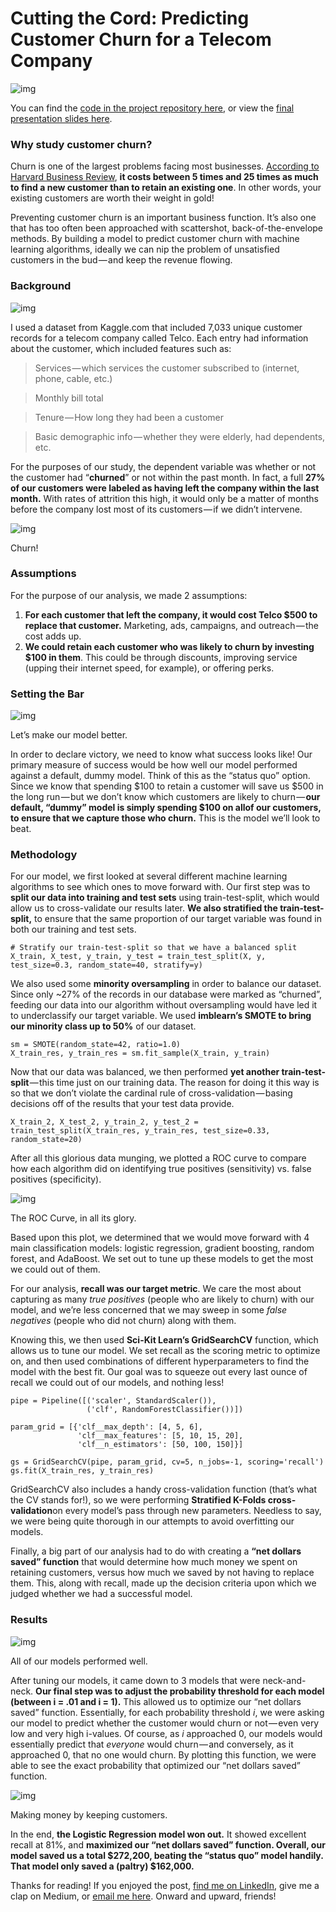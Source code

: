 # Cutting the Cord: Predicting Customer Churn for a Telecom Company



![img](https://cdn-images-1.medium.com/max/800/1*qjPKnMibxxX98BbQ8FWO2A.png)

You can find the [code in the project repository here](https://github.com/athena15/project_mcnulty), or view the [final presentation slides here](https://docs.google.com/presentation/d/11sF4lvK3YN3HboN2kcaCh0DWFBSYYQvWvHPWNumpTps/edit?usp=sharing).

### Why study customer churn?

Churn is one of the largest problems facing most businesses. [According to Harvard Business Review](https://hbr.org/2014/10/the-value-of-keeping-the-right-customers), **it costs between 5 times and 25 times as much to find a new customer than to retain an existing one**. In other words, your existing customers are worth their weight in gold!

Preventing customer churn is an important business function. It’s also one that has too often been approached with scattershot, back-of-the-envelope methods. By building a model to predict customer churn with machine learning algorithms, ideally we can nip the problem of unsatisfied customers in the bud — and keep the revenue flowing.

### Background



![img](https://cdn-images-1.medium.com/max/800/1*6Qv2w2J6EyQ-gNU6wv6B_g.png)

I used a dataset from Kaggle.com that included 7,033 unique customer records for a telecom company called Telco. Each entry had information about the customer, which included features such as:

> Services — which services the customer subscribed to (internet, phone, cable, etc.)

> Monthly bill total

> Tenure — How long they had been a customer

> Basic demographic info — whether they were elderly, had dependents, etc.

For the purposes of our study, the dependent variable was whether or not the customer had “**churned**” or not within the past month. In fact, a full **27% of our customers were labeled as having left the company within the last month.** With rates of attrition this high, it would only be a matter of months before the company lost most of its customers — if we didn’t intervene.



![img]()

Churn!

### Assumptions

For the purpose of our analysis, we made 2 assumptions:

1. **For each customer that left the company, it would cost Telco $500 to replace that customer.** Marketing, ads, campaigns, and outreach — the cost adds up.
2. **We could retain each customer who was likely to churn by investing $100 in them**. This could be through discounts, improving service (upping their internet speed, for example), or offering perks.

### Setting the Bar



![img](https://cdn-images-1.medium.com/max/600/1*pAJ2XWzHhAUfFfWxkVxPkA.jpeg)

Let’s make our model better.

In order to declare victory, we need to know what success looks like! Our primary measure of success would be how well our model performed against a default, dummy model. Think of this as the “status quo” option. Since we know that spending $100 to retain a customer will save us $500 in the long run — but we don’t know which customers are likely to churn — **our default, “dummy” model is simply spending $100 on allof our customers, to ensure that we capture those who churn.** This is the model we’ll look to beat.

### Methodology

For our model, we first looked at several different machine learning algorithms to see which ones to move forward with. Our first step was to **split our data into training and test sets** using train-test-split, which would allow us to cross-validate our results later. **We also stratified the train-test-split,** to ensure that the same proportion of our target variable was found in both our training and test sets.

```
# Stratify our train-test-split so that we have a balanced split
X_train, X_test, y_train, y_test = train_test_split(X, y, test_size=0.3, random_state=40, stratify=y)
```

We also used some **minority oversampling** in order to balance our dataset. Since only ~27% of the records in our database were marked as “churned”, feeding our data into our algorithm without oversampling would have led it to underclassify our target variable. We used **imblearn’s SMOTE to bring our minority class up to 50%** of our dataset.

```
sm = SMOTE(random_state=42, ratio=1.0)
X_train_res, y_train_res = sm.fit_sample(X_train, y_train)
```

Now that our data was balanced, we then performed **yet another train-test-split** — this time just on our training data. The reason for doing it this way is so that we don’t violate the cardinal rule of cross-validation — basing decisions off of the results that your test data provide.

```
X_train_2, X_test_2, y_train_2, y_test_2 = train_test_split(X_train_res, y_train_res, test_size=0.33, random_state=20)
```

After all this glorious data munging, we plotted a ROC curve to compare how each algorithm did on identifying true positives (sensitivity) vs. false positives (specificity).



![img](https://cdn-images-1.medium.com/max/600/0*q7JiIJkMQAPj3xIK)

The ROC Curve, in all its glory.

Based upon this plot, we determined that we would move forward with 4 main classification models: logistic regression, gradient boosting, random forest, and AdaBoost. We set out to tune up these models to get the most we could out of them.

For our analysis, **recall was our target metric**. We care the most about capturing as many *true positives* (people who are likely to churn) with our model, and we’re less concerned that we may sweep in some *false negatives* (people who did not churn) along with them.

Knowing this, we then used **Sci-Kit Learn’s GridSearchCV** function, which allows us to tune our model. We set recall as the scoring metric to optimize on, and then used combinations of different hyperparameters to find the model with the best fit. Our goal was to squeeze out every last ounce of recall we could out of our models, and nothing less!

```
pipe = Pipeline([('scaler', StandardScaler()),
                 ('clf', RandomForestClassifier())])

param_grid = [{'clf__max_depth': [4, 5, 6],
               'clf__max_features': [5, 10, 15, 20],
               'clf__n_estimators': [50, 100, 150]}]

gs = GridSearchCV(pipe, param_grid, cv=5, n_jobs=-1, scoring='recall')
gs.fit(X_train_res, y_train_res)
```

GridSearchCV also includes a handy cross-validation function (that’s what the CV stands for!), so we were performing **Stratified K-Folds cross-validation**on every model’s pass through new parameters. Needless to say, we were being quite thorough in our attempts to avoid overfitting our models.

Finally, a big part of our analysis had to do with creating a **“net dollars saved” function** that would determine how much money we spent on retaining customers, versus how much we saved by not having to replace them. This, along with recall, made up the decision criteria upon which we judged whether we had a successful model.

### Results



![img](https://cdn-images-1.medium.com/max/800/1*M8Vv0nxGxhcHgEm7hSNCAw.jpeg)

All of our models performed well.

After tuning our models, it came down to 3 models that were neck-and-neck. **Our final step was to adjust the probability threshold for each model (between i = .01 and i = 1).** This allowed us to optimize our “net dollars saved” function. Essentially, for each probability threshold *i*, we were asking our model to predict whether the customer would churn or not — even very low and very high i-values. Of course, as *i* approached 0, our models would essentially predict that *everyone* would churn — and conversely, as it approached 0, that no one would churn. By plotting this function, we were able to see the exact probability that optimized our “net dollars saved” function.



![img](https://cdn-images-1.medium.com/max/600/1*7-R61YZpN_H5CPQJOaegUw.jpeg)

Making money by keeping customers.

In the end, **the Logistic Regression model won out.** It showed excellent recall at 81%, and **maximized our “net dollars saved” function. Overall, our model saved us a total $272,200, beating the “status quo” model handily. That model only saved a (paltry) $162,000.**

Thanks for reading! If you enjoyed the post, [find me on LinkedIn](https://www.linkedin.com/in/brennerheintz/), give me a clap on Medium, or [email me here](mailto:brenner.heintz@gmail.com). Onward and upward, friends!